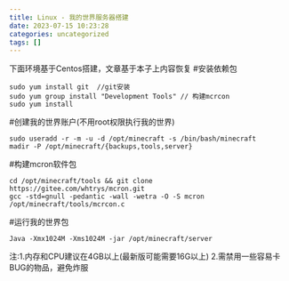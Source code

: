 ```yaml
---
title: Linux - 我的世界服务器搭建
date: 2023-07-15 10:23:28
categories: uncategorized
tags: []
---
```

下面环境基于Centos搭建，文章基于本子上内容恢复
#安装依赖包
```shell
sudo yum install git  //git安装
sudo yum group install "Development Tools" // 构建mcrcon
sudo yum install
```

#创建我的世界账户(不用root权限执行我的世界)
```shell
sudo useradd -r -m -u -d /opt/minecraft -s /bin/bash/minecraft
madir -P /opt/minecraft/{backups,tools,server}
```

#构建mcron软件包
```shell
cd /opt/minecraft/tools && git clone https://gitee.com/whtrys/mcron.git
gcc -std=gnull -pedantic -wall -wetra -O -S mcron /opt/minecraft/tools/mcrcon.c
```

#运行我的世界包
```shell
Java -Xmx1024M -Xms1024M -jar /opt/minecraft/server
```

注:1.内存和CPU建议在4GB以上(最新版可能需要16G以上)
2.需禁用一些容易卡BUG的物品，避免炸服